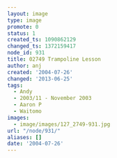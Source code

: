 ```yaml
---
layout: image
type: image
promote: 0
status: 1
created_ts: 1090862129
changed_ts: 1372159417
node_id: 931
title: 02749 Trampoline Lesson
author: anj
created: '2004-07-26'
changed: '2013-06-25'
tags:
  - Andy
  - 2003/11 - November 2003
  - Aaron P
  - Waitomo
images:
  - image/images/127_2749-931.jpg
url: "/node/931/"
aliases: []
date: '2004-07-26'
---
```


